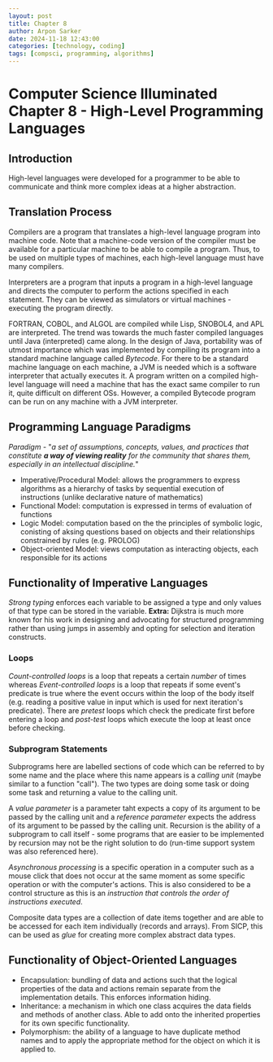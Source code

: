 ```yaml
---
layout: post
title: Chapter 8
author: Arpon Sarker
date: 2024-11-18 12:43:00
categories: [technology, coding]
tags: [compsci, programming, algorithms]
---
```


# Computer Science Illuminated Chapter 8 - High-Level Programming Languages

## Introduction
High-level languages were developed for a programmer to be able to communicate and think more complex ideas at a higher abstraction. 

## Translation Process
Compilers are a program that translates a high-level language program into machine code. Note that a machine-code version of the compiler must be available for a particular machine to be able to compile a program. Thus, to be used on multiple types of machines, each high-level language must have many compilers. 


Interpreters are a program that inputs a program in a high-level language and directs the computer to perform the actions specified in each statement. They can be viewed as simulators or virtual machines - executing the program directly. 

FORTRAN, COBOL, and ALGOL are compiled while Lisp, SNOBOL4, and APL are interpreted. The trend was towards the much faster compiled languages until Java (interpreted) came along. In the design of Java, portability was of utmost importance which was implemented by compiling its program into a standard machine language called *Bytecode*. For there to be a standard machine language on each machine, a JVM is needed which is a software interpreter that actually executes it. A program written on a compiled high-level language will need a machine that has the exact same compiler to run it, quite difficult on different OSs. However, a compiled Bytecode program can be run on any machine with a JVM interpreter.  

## Programming Language Paradigms
*Paradigm* - "*a set of assumptions, concepts, values, and practices that constitute **a way of viewing reality** for the community that shares them, especially in an intellectual discipline.*"
- Imperative/Procedural Model: allows the programmers to express algorithms as a hierarchy of tasks by sequential execution of instructions (unlike declarative nature of mathematics)
- Functional Model: computation is expressed in terms of evaluation of functions
- Logic Model: computation based on the the principles of symbolic logic, conisting of aksing questions based on objects and their relationships constrained by rules (e.g. PROLOG)
- Object-oriented Model: views computation as interacting objects, each responsible for its actions 

## Functionality of Imperative Languages
*Strong typing* enforces each variable to be assigned a type and only values of that type can be stored in the variable.
**Extra:** Dijkstra is much more known for his work in designing and advocating for structured programming rather than using jumps in assembly and opting for selection and iteration constructs. 

### Loops
*Count-controlled loops* is a loop that repeats a certain *number* of times whereas *Event-controlled loops* is a loop that repeats if some event's predicate is true where the event occurs within the loop of the body itself (e.g. reading a positive value in input which is used for next iteration's predicate). There are *pretest* loops which check the predicate first before entering a loop and *post-test* loops which execute the loop at least once before checking.

### Subprogram Statements
Subprograms here are labelled sections of code which can be referred to by some name and the place where this name appears is a *calling unit* (maybe similar to a function "call"). The two types are doing some task or doing some task and returning a value to the calling unit. 

A *value parameter* is a parameter taht expects a copy of its argument to be passed by the calling unit and a *reference parameter* expects the address of its argument to be passed by the calling unit. Recursion is the ability of a subprogram to call itself - some programs that are easier to be implemented by recursion may not be the right solution to do (run-time support system was also referenced here). 

*Asynchronous processing* is a specific operation in a computer such as a mouse click that does not occur at the same moment as some specific operation or with the computer's actions. This is also considered to be a control structure as this is an *instruction that controls the order of instructions executed*. 

Composite data types are a collection of date items together and are able to be accessed for each item individually (records and arrays). From SICP, this can be used as *glue* for creating more complex abstract data types. 

## Functionality of Object-Oriented Languages
- Encapsulation: bundling of data and actions such that the logical properties of the data and actions remain separate from the implementation details. This enforces information hiding. 
- Inheritance: a mechanism in which one class acquires the data fields and methods of another class. Able to add onto the inherited properties for its own specific functionality.
- Polymorphism: the ability of a language to have duplicate method names and to apply the appropriate method for the object on which it is applied to.

